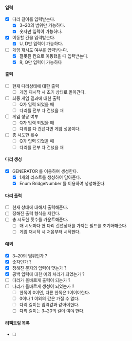 #### 입력
- [x] 다리 길이를 입력받는다.
    - [x] 3~20의 범위만 가능하다.
    - [x] 숫자만 입력이 가능하다.
- [x] 이동할 칸을 입력받는다.
    - [x] U, D만 입력이 가능하다.
- [ ] 게임 재시도 여부를 입력받는다.
    - [x] 잘못된 칸으로 이동했을 때 입력받는다.
    - [x] R, Q만 입력이 가능하다

#### 출력
- [ ] 현재 다리상태에 대한 출력
    - [ ] 게임 재시작 시 초기 상태로 돌아간다.
- [ ] 최종 게임 결과에 대한 출력
    - [ ] Q가 입력 되었을 때
    - [ ] 다리를 전부 다 건넜을 때
- [ ] 게임 성공 여부
    - [ ] Q가 입력 되었을 때
    - [ ] 다리를 다 건넌다면 게임 성공이다.
- [ ] 총 시도한 횟수
    - [ ] Q가 입력 되었을 때
    - [ ] 다리를 전부 다 건넜을 때

#### 다리 생성
- [x] GENERATOR 를 이용하여 생성한다.
    - [x] 1개의 리스트를 생성하여 담아준다.
    - [x] Enum BridgeNumber 를 이용하여 생성해준다.

#### 다리 출력
- [ ] 현재 상태에 대해서 출력해준다.
- [ ] 정해진 출력 형식을 지킨다.
- [ ] 총 시도한 횟수를 카운트해준다.
    - [ ] 매 시도마다 현 다리 건넌상태를 가지는 필드를 초기화해준다.
    - [ ] 게임 재시작 시 처음부터 시작한다.

#### 예외
- [x] 3~20의 범위인가 ?
- [x] 숫자인가 ?
- [x] 정해진 문자의 입력이 맞는가 ?
- [x] 공백 입력에 대한 예외 처리가 되었는가 ?
- [ ] 다리가 올바르게 출력이 되는가 ?
- [ ] 다리가 올바르게 생성이 되었는가 ?
  - [ ] 한쪽이 0이면, 다른 한쪽은 1이어야한다.
  - [ ] 0이나 1 이외의 값은 가질 수 없다.
  - [ ] 다리 길이는 입력값과 같아야한다.
  - [ ] 다리 길이는 3~20의 길이 여야 한다.

#### 리팩토링 목록
- [ ]